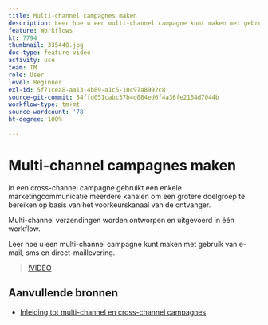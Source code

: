 ```yaml
---
title: Multi-channel campagnes maken
description: Leer hoe u een multi-channel campagne kunt maken met gebruik van e-mail, sms en direct-maillevering.
feature: Workflows
kt: 7794
thumbnail: 335440.jpg
doc-type: feature video
activity: use
team: TM
role: User
level: Beginner
exl-id: 5f71cea8-aa13-4b89-a1c5-10c97a8992c8
source-git-commit: 54ffd051cabc37b4d084ed6f4a36fe2164d7044b
workflow-type: tm+mt
source-wordcount: '78'
ht-degree: 100%

---
```


# Multi-channel campagnes maken

In een cross-channel campagne gebruikt een enkele marketingcommunicatie meerdere kanalen om een grotere doelgroep te bereiken op basis van het voorkeurskanaal van de ontvanger.

Multi-channel verzendingen worden ontworpen en uitgevoerd in één workflow.

Leer hoe u een multi-channel campagne kunt maken met gebruik van e-mail, sms en direct-maillevering.

>[!VIDEO](https://video.tv.adobe.com/v/335440?quality=12)

## Aanvullende bronnen

* [Inleiding tot multi-channel en cross-channel campagnes](/help/orchestrate-campaigns/introduction-to-cross-and-multi-channel-campaigns.md)
